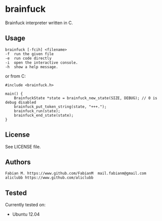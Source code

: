 brainfuck
===========
Brainfuck interpreter written in C.

## Usage
    brainfuck [-fcih] <filename>
	-f  run the given file
	-e  run code directly
	-i  open the interactive console.
	-h  show a help message.
	
or from C:

    #include <brainfuck.h>
    
    main() {
    	BrainfuckState *state = brainfuck_new_state(SIZE, DEBUG); // 0 is debug disabled
    	brainfuck_put_token_string(state, "+++.");
    	brainfuck_run(state);
    	brainfuck_end_state(state);
    }


## License
See LICENSE file.

## Authors
    Fabian M. https://www.github.com/FabianM  mail.fabianm@gmail.com
    aliclubb https://www.github.com/aliclubb
    
## Tested
Currently tested on:

* Ubuntu 12.04

